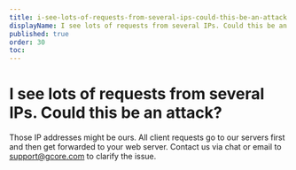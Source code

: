 ```yaml
---
title: i-see-lots-of-requests-from-several-ips-could-this-be-an-attack
displayName: I see lots of requests from several IPs. Could this be an attack?
published: true
order: 30
toc:
---
```

# I see lots of requests from several IPs. Could this be an attack?

Those IP addresses might be ours. All client requests go to our servers first and then get forwarded to your web server. Contact us via chat or email to [support@gcore.com](mailto:support@gcore.com) to clarify the issue.